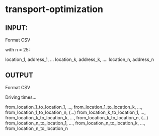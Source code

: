 # transport-optimization

## INPUT:

Format CSV

with n = 25:

  location_1, address_1,
  ...
  location_k, address_k,
  ....
  location_n, address_n



## OUTPUT

Format CSV

Driving times...

  from_location_1_to_location_1,  ..., from_location_1_to_location_k, ..., from_location_1_to_location_n,
  (...)
  from_location_k_to_location_1,  ..., from_location_k_to_location_k, ..., from_location_k_to_location_n,
  (...)
  from_location_n_to_location_1,  ..., from_location_n_to_location_k, ..., from_location_n_to_location_n

